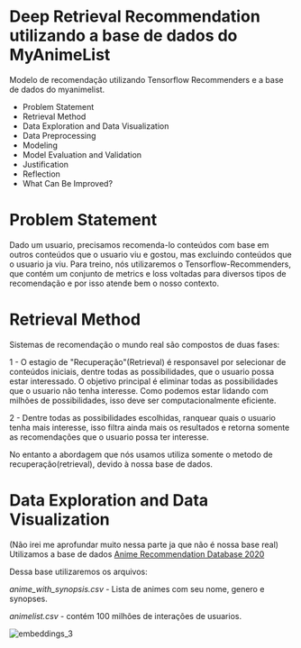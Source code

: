 # Deep Retrieval Recommendation utilizando a base de dados do MyAnimeList
Modelo de recomendação utilizando Tensorflow Recommenders e a base de dados do myanimelist.

- Problem Statement
- Retrieval Method
- Data Exploration and Data Visualization
- Data Preprocessing
- Modeling
- Model Evaluation and Validation
- Justification
- Reflection
- What Can Be Improved?

# Problem Statement
Dado um usuario, precisamos recomenda-lo conteúdos com base em outros conteúdos que o usuario viu e gostou, mas excluindo conteúdos que o usuario ja viu.
Para treino, nós utilizaremos o Tensorflow-Recommenders, que contém um conjunto de metrics e loss voltadas para diversos tipos de recomendação e por isso atende bem o nosso contexto.
# Retrieval Method
Sistemas de recomendação o mundo real são compostos de duas fases:

1 - O estagio de "Recuperação"(Retrieval) é responsavel por selecionar de conteúdos iniciais, dentre todas as possibilidades, que o usuario possa estar interessado. O objetivo principal é eliminar todas as possibilidades que o usuario não tenha interesse. Como podemos estar lidando com milhões de possibilidades, isso deve ser computacionalmente eficiente.

2 - Dentre todas as possibilidades escolhidas, ranquear quais o usuario tenha mais interesse, isso filtra ainda mais os resultados e retorna somente as recomendações que o usuario possa ter interesse.

No entanto a abordagem que nós usamos utiliza somente o metodo de recuperação(retrieval), devido à nossa base de dados.

# Data Exploration and Data Visualization

(Não irei me aprofundar muito nessa parte ja que não é nossa base real)
Utilizamos a base de dados [Anime Recommendation Database 2020](https://www.kaggle.com/hernan4444/anime-recommendation-database-2020)

Dessa base utilizaremos os arquivos:

*anime_with_synopsis.csv* - Lista de animes com seu nome, genero e synopses.

*animelist.csv* - contém 100 milhões de interações de usuarios.


![embeddings_3](https://user-images.githubusercontent.com/71555983/155336541-8dec7647-07ba-43eb-8a12-7d229645bbbc.png)

